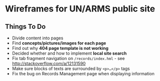 # Wireframes for UN/ARMS public site

## Things To Do

* Divide content into pages
* Find **concepts/pictures/images for each page**
* Find out why **404 page template is not working**
* Decided whether and how to implement **local site search**
* Fix tab fragment navigation on `/records/index.hml` - see http://stackoverflow.com/a/12131590
* Make sure blocks of texts are surrounded by `<p>…</p>` tags
* Fix the bug on Records Management page when displaying information